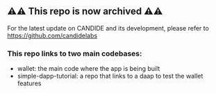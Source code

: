 ## ⚠️⚠️ This repo is now archived ⚠️⚠️

For the latest update on CANDIDE and its development, please refer to https://github.com/candidelabs 

### This repo links to two main codebases:

- wallet: the main code where the app is being built
- simple-dapp-tutorial: a repo that links to a daap to test the wallet features
